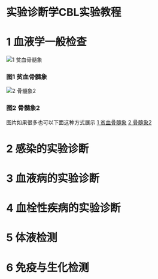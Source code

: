 # 实验诊断学CBL实验教程
# 1 血液学一般检查

![1 贫血骨髓象](http://pic.baike.soso.com/p/20130704/20130704145950-863815810.jpg)

### 图1 贫血骨髓象

![2 骨髓象2](https://img.91360.com/cms/uploadfile/2017/0216/20170216101208170.png)

### 图2 骨髓象2

图片如果很多也可以下面这种方式展示
[1 贫血骨髓象](http://pic.baike.soso.com/p/20130704/20130704145950-863815810.jpg)
[2 骨髓象2](https://img.91360.com/cms/uploadfile/2017/0216/20170216101208170.png)

# 2 感染的实验诊断

# 3 血液病的实验诊断

# 4 血栓性疾病的实验诊断

# 5 体液检测

# 6 免疫与生化检测

